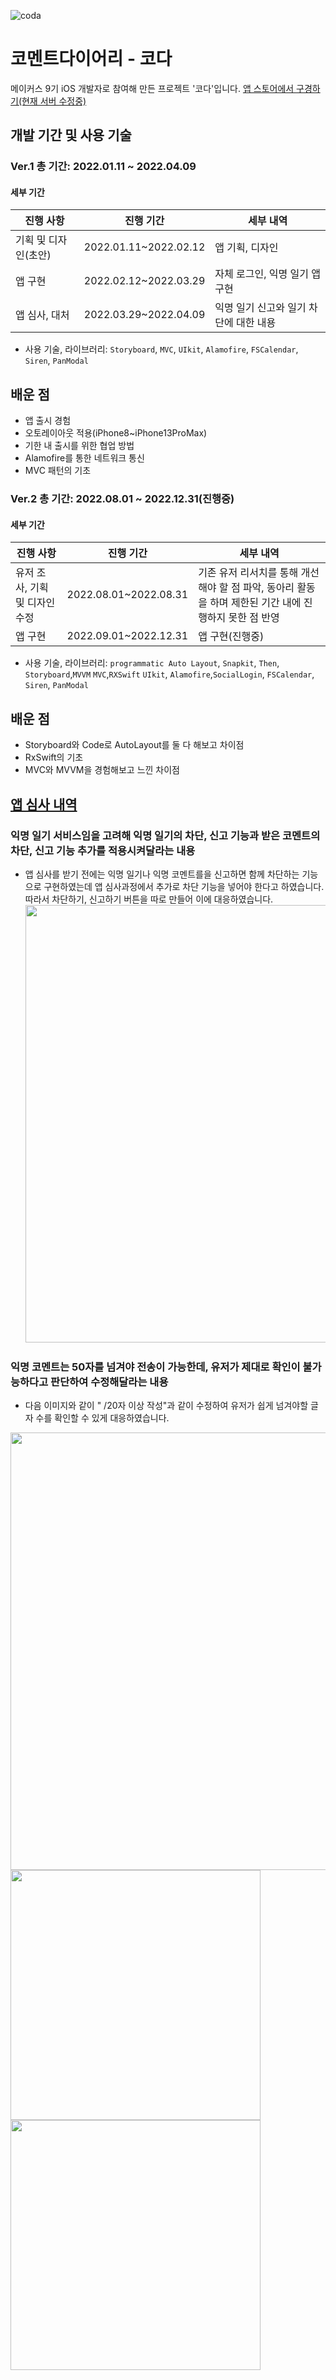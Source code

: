 ![coda](https://user-images.githubusercontent.com/78063938/198697657-057dddae-3d8e-4efc-a84a-bd7b052bd067.png)

# 코멘트다이어리 - 코다

메이커스 9기 iOS 개발자로 참여해 만든 프로젝트 '코다'입니다.
[앱 스토어에서 구경하기(현재 서버 수정중)](https://apps.apple.com/kr/app/%EC%BD%94%EB%8B%A4/id1612201085)

## 개발 기간 및 사용 기술

### Ver.1 총 기간: 2022.01.11 ~ 2022.04.09

#### 세부 기간
| 진행 사항 | 진행 기간 | 세부 내역 |
| ------ | ------ | ------ |
| 기획 및 디자인(초안) | 2022.01.11~2022.02.12 | 앱 기획, 디자인 |
| 앱 구현 | 2022.02.12~2022.03.29 | 자체 로그인, 익명 일기 앱 구현 |
| 앱 심사, 대처 | 2022.03.29~2022.04.09 | 익명 일기 신고와 일기 차단에 대한 내용 |
- 사용 기술, 라이브러리: `Storyboard`, `MVC`, `UIkit`, `Alamofire`, `FSCalendar`, `Siren`, `PanModal`
 ## 배운 점 
 - 앱 출시 경험
 - 오토레이아웃 적용(iPhone8~iPhone13ProMax)
 - 기한 내 출시를 위한 협업 방법
 - Alamofire를 통한 네트워크 통신
 - MVC 패턴의 기초
 
### Ver.2 총 기간: 2022.08.01 ~ 2022.12.31(진행중)

#### 세부 기간
| 진행 사항 | 진행 기간 | 세부 내역 |
| ------ | ------ | ------ |
| 유저 조사, 기획 및 디자인 수정 | 2022.08.01~2022.08.31 | 기존 유저 리서치를 통해 개선해야 할 점 파악, 동아리 활동을 하며 제한된 기간 내에 진행하지 못한 점 반영 |
| 앱 구현 | 2022.09.01~2022.12.31 | 앱 구현(진행중) |
- 사용 기술, 라이브러리: `programmatic Auto Layout`, `Snapkit`, `Then`, `Storyboard`,`MVVM` `MVC`,`RXSwift` `UIkit`, `Alamofire`,`SocialLogin`, `FSCalendar`, `Siren`, `PanModal`
 ## 배운 점 
 - Storyboard와 Code로 AutoLayout를 둘 다 해보고 차이점
 - RxSwift의 기초
 - MVC와 MVVM을 경험해보고 느낀 차이점

## [앱 심사 내역](https://declan.tistory.com/21)
### 익명 일기 서비스임을 고려해 익명 일기의 차단, 신고 기능과 받은 코멘트의 차단, 신고 기능 추가를 적용시켜달라는 내용<br/>
- 앱 심사를 받기 전에는 익명 일기나 익명 코멘트를을 신고하면 함께 차단하는 기능으로 구현하였는데 앱 심사과정에서 추가로 차단 기능을 넣어야 한다고 하였습니다. 
따라서 차단하기, 신고하기 버튼을 따로 만들어 이에 대응하였습니다. 
<img src ="https://user-images.githubusercontent.com/78063938/198706003-176753e6-01f4-424c-b847-872f821df6cd.png" width = "700"> <br/>
### 익명 코멘트는 50자를 넘겨야 전송이 가능한데, 유저가 제대로 확인이 불가능하다고 판단하여 수정해달라는 내용<br/>
- 다음 이미지와 같이 " /20자 이상 작성"과 같이 수정하여 유저가 쉽게 넘겨야할 글자 수를 확인할 수 있게 대응하였습니다. 
<img src ="https://user-images.githubusercontent.com/78063938/198706195-c7bd3a50-17af-4178-8f47-b683843ab751.png" width = "700">
<img src ="https://user-images.githubusercontent.com/78063938/198705068-1557320e-e446-497b-9df5-0df172d078df.png" width = "400">
<img src ="https://user-images.githubusercontent.com/78063938/198705411-06e0c66e-5b52-4a75-af12-2819a40cb7da.png" width = "400">
